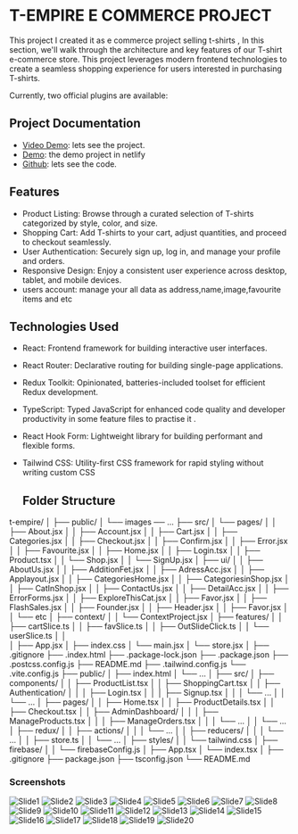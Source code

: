 # T-EMPIRE E COMMERCE PROJECT

This project I created it as e commerce project selling t-shirts , In this section, we'll walk through the architecture and key features of our T-shirt e-commerce store. This project leverages modern frontend technologies to create a seamless shopping experience for users interested in purchasing T-shirts.

Currently, two official plugins are available:

## Project Documentation
- [Video Demo](https://www.loom.com/share/312cb2ce905243aaa0d5041514334a64?sid=1a8e8a4a-23e3-40bd-9d36-695c2643b414): lets see the project.
- [Demo](t-empire.netlify.app): the demo project in netlify 
- [Github]([./E-learning%20Platform%20paper.pdf](https://github.com/khaled-sakr/E-commerece)): lets see the code.

## Features
- Product Listing: Browse through a curated selection of T-shirts categorized by style, color, and size.
- Shopping Cart: Add T-shirts to your cart, adjust quantities, and proceed to checkout seamlessly.
- User Authentication: Securely sign up, log in, and manage your profile and orders.
- Responsive Design: Enjoy a consistent user experience across desktop, tablet, and mobile devices.
- users account: manage your all data as address,name,image,favourite items and etc

## Technologies Used
- React: Frontend framework for building interactive user interfaces.
- React Router: Declarative routing for building single-page applications.
- Redux Toolkit: Opinionated, batteries-included toolset for efficient Redux development.
- TypeScript: Typed JavaScript for enhanced code quality and developer productivity in some feature files to practise it .
- React Hook Form: Lightweight library for building performant and flexible forms.
- Tailwind CSS: Utility-first CSS framework for rapid styling without writing custom CSS

  ## Folder Structure
t-empire/
│
├── public/
│   └── images ── ...
├── src/
│   └──  pages/
│   │   ├── About.jsx
│   │   ├── Account.jsx
│   │   ├── Cart.jsx
│   │   ├── Categories.jsx
│   │   ├── Checkout.jsx
│   │   ├── Confirm.jsx
│   │   ├── Error.jsx
│   │   ├── Favourite.jsx
│   │   ├── Home.jsx
│   │   ├── Login.tsx
│   │   ├── Product.tsx
│   │   └── Shop.jsx
│   │   └── SignUp.jsx
│   ├── ui/
│   │   ├── AboutUs.jsx
│   │   ├── AdditionFet.jsx
│   │   ├── AdressAcc.jsx
│   │   ├── Applayout.jsx
│   │   ├── CategoriesHome.jsx
│   │   ├── CategoriesinShop.jsx
│   │   ├── CatInShop.jsx
│   │   ├── ContactUs.jsx
│   │   ├── DetailAcc.jsx
│   │   ├── ErrorForms.jsx
│   │   ├── ExploreThisCat.jsx
│   │   ├── Favor.jsx
│   │   ├── FlashSales.jsx
│   │   ├── Founder.jsx
│   │   ├── Header.jsx
│   │   ├── Favor.jsx
│   │   └── etc
│   ├── context/
│   │   └──  ContextProject.jsx
│   ├── features/
│   │   ├── cartSlice.ts
│   │   ├── favSlice.ts
│   │   ├── OutSlideClick.ts
│   │   └── userSlice.ts
│   │     
│   ├── App.jsx
│   ├── index.css
│   └── main.jsx
│   └── store.jsx
│
├── .gitignore
├── .index.html
├── .package-lock.json
├── .package.json
├── .postcss.config.js
├── README.md
├── .tailwind.config.js
└── .vite.config.js 
├── public/
│ ├── index.html
│ └── ...
│
├── src/
│ ├── components/
│ │ ├── ProductList.tsx
│ │ ├── ShoppingCart.tsx
│ │ ├── Authentication/
│ │ │ ├── Login.tsx
│ │ │ ├── Signup.tsx
│ │ │ └── ...
│ │ └── ...
│ ├── pages/
│ │ ├── Home.tsx
│ │ ├── ProductDetails.tsx
│ │ ├── Checkout.tsx
│ │ ├── AdminDashboard/
│ │ │ ├── ManageProducts.tsx
│ │ │ ├── ManageOrders.tsx
│ │ │ └── ...
│ │ └── ...
│ ├── redux/
│ │ ├── actions/
│ │ │ └── ...
│ │ ├── reducers/
│ │ │ └── ...
│ │ ├── store.ts
│ │ └── ...
│ ├── styles/
│ │ └── tailwind.css
│ ├── firebase/
│ │ └── firebaseConfig.js
│ ├── App.tsx
│ └── index.tsx
│
├── .gitignore
├── package.json
├── tsconfig.json
└── README.md
### Screenshots
![Slide1](https://github.com/khaled-sakr/E-commerece/blob/v1/public/assets/Annotation%202024-06-23%20142949.png)
![Slide2](https://github.com/khaled-sakr/E-commerece/blob/v1/public/assets/Annotation%202024-06-23%20143035.png)
![Slide3](https://github.com/khaled-sakr/E-commerece/blob/v1/public/assets/Annotation%202024-06-23%20143106.png)
![Slide4](https://github.com/khaled-sakr/E-commerece/blob/v1/public/assets/Annotation%202024-06-23%20143255.png)
![Slide5](https://github.com/khaled-sakr/E-commerece/blob/v1/public/assets/Annotation%202024-06-23%20143320.png)
![Slide6](https://github.com/khaled-sakr/E-commerece/blob/v1/public/assets/Annotation%202024-06-23%20143344.png)
![Slide7](https://github.com/khaled-sakr/E-commerece/blob/v1/public/assets/Annotation%202024-06-23%20143400.png)
![Slide8](https://github.com/khaled-sakr/E-commerece/blob/v1/public/assets/Annotation%202024-06-23%20143412.png)
![Slide9](https://github.com/khaled-sakr/E-commerece/blob/v1/public/assets/Annotation%202024-06-23%20143426.png)
![Slide10](https://github.com/khaled-sakr/E-commerece/blob/v1/public/assets/Annotation%202024-06-23%20143453.png)
![Slide11](https://github.com/khaled-sakr/E-commerece/blob/v1/public/assets/Annotation%202024-06-23%20143517.png)
![Slide12](https://github.com/khaled-sakr/E-commerece/blob/v1/public/assets/Annotation%202024-06-23%20143531.png)
![Slide13](https://github.com/khaled-sakr/E-commerece/blob/v1/public/assets/Annotation%202024-06-23%20143558.png)
![Slide14](https://github.com/khaled-sakr/E-commerece/blob/v1/public/assets/Annotation%202024-06-23%20143614.png)
![Slide15](https://github.com/khaled-sakr/E-commerece/blob/v1/public/assets/Annotation%202024-06-23%20143632.png)
![Slide16](https://github.com/khaled-sakr/E-commerece/blob/v1/public/assets/Annotation%202024-06-23%20143644.png)
![Slide17](https://github.com/khaled-sakr/E-commerece/blob/v1/public/assets/Annotation%202024-06-23%20143709.png)
![Slide18](https://github.com/khaled-sakr/E-commerece/blob/v1/public/assets/Annotation%202024-06-23%20143720.png)
![Slide19](https://github.com/khaled-sakr/E-commerece/blob/v1/public/assets/Annotation%202024-06-23%20143734.png)
![Slide20](https://github.com/khaled-sakr/E-commerece/blob/v1/public/assets/Annotation%202024-06-23%20143754.png)
